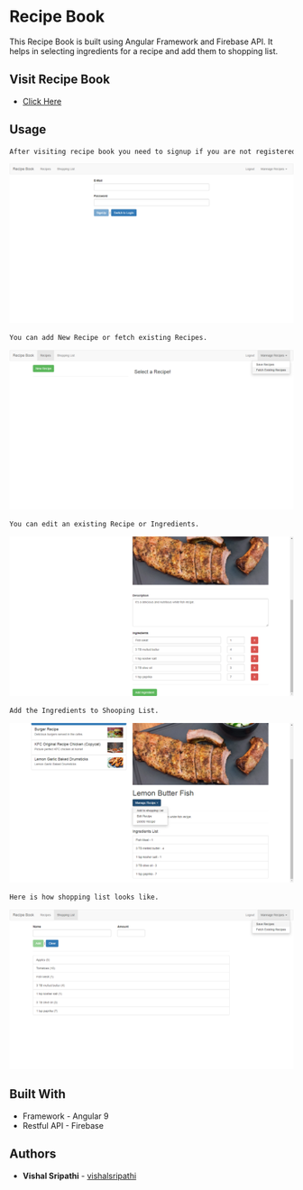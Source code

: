 # Recipe Book
This Recipe Book is built using Angular Framework and Firebase API. It helps in selecting ingredients for a recipe and add them to shopping list.

## Visit Recipe Book
* [Click Here](https://recipe-book-91f0d.web.app/)

## Usage 

```bash 
After visiting recipe book you need to signup if you are not registered.
```
<img src="screenshots/Screenshot%20(55).png">

```bash 
You can add New Recipe or fetch existing Recipes.
```
<img src="screenshots/Screenshot%20(56).png">

```bash 
You can edit an existing Recipe or Ingredients.
```
<img src="screenshots/Screenshot%20(59).png">

```bash 
Add the Ingredients to Shooping List.
```
<img src="screenshots/Screenshot%20(60).png">

```bash 
Here is how shopping list looks like.
```
<img src="screenshots/Screenshot%20(61).png">


## Built With
* Framework - Angular 9
* Restful API - Firebase

## Authors
* **Vishal Sripathi** - [vishalsripathi](https://github.com/vishalsripathi)
